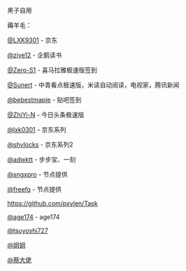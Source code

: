 黑子自用

薅羊毛：

[@LXK9301]( https://github.com/LXK9301/jd_scripts)  - 京东  

[@ziye12](https://github.com/ziye66666/JavaScript) - 企鹅读书                                

[@Zero-S1](https://github.com/Zero-S1/xmly_speed) - 喜马拉雅极速版签到

[@Sunert](https://github.com/Sunert/Scripts) - 中青看点极速版，米读自动阅读，电视家，腾讯新闻

[@bebestmaple](https://github.com/bebestmaple/Tieba_Github-Actions) - 贴吧签到

[@ZhiYi-N](https://github.com/ZhiYi-N/Private-Script) - 今日头条极速版

[@lxk0301](https://github.com/LXK9301/jd_scripts/tree/master) - 京东系列

[@shylocks](https://github.com/shylocks/loon) - 京东系列2

[@adwktt](https://github.com/adwktt/adwktt) - 步步宝、一刻

[@sngxpro](https://github.com/sngxpro/proxies) - 节点提供

[@freefq](https://github.com/freefq) - 节点提供

https://github.com/pxylen/Task

[@age174](https://github.com/age174/-) - age174

[@tsuyoshi727](https://github.com/tsuyoshi727)

[@姐姐](https://github.com/CenBoMin/GithubSync)

[@蔡大佬](https://github.com/xiaokxiansheng112)
